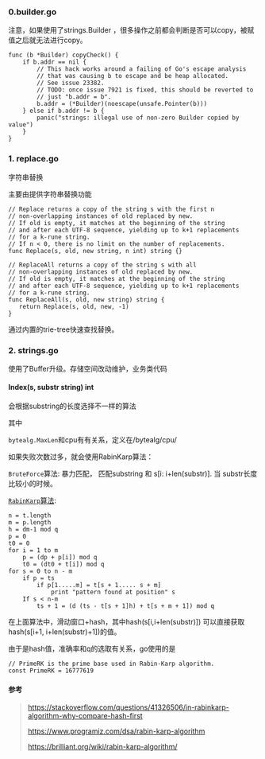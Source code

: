 ### 0.builder.go

注意，如果使用了strings.Builder ，很多操作之前都会判断是否可以copy，被赋值之后就无法进行copy。

```
func (b *Builder) copyCheck() {
	if b.addr == nil {
		// This hack works around a failing of Go's escape analysis
		// that was causing b to escape and be heap allocated.
		// See issue 23382.
		// TODO: once issue 7921 is fixed, this should be reverted to
		// just "b.addr = b".
		b.addr = (*Builder)(noescape(unsafe.Pointer(b)))
	} else if b.addr != b {
		panic("strings: illegal use of non-zero Builder copied by value")
	}
}
```

### 	1. replace.go

字符串替换

主要由提供字符串替换功能

```
// Replace returns a copy of the string s with the first n
// non-overlapping instances of old replaced by new.
// If old is empty, it matches at the beginning of the string
// and after each UTF-8 sequence, yielding up to k+1 replacements
// for a k-rune string.
// If n < 0, there is no limit on the number of replacements.
func Replace(s, old, new string, n int) string {}

```

```
// ReplaceAll returns a copy of the string s with all
// non-overlapping instances of old replaced by new.
// If old is empty, it matches at the beginning of the string
// and after each UTF-8 sequence, yielding up to k+1 replacements
// for a k-rune string.
func ReplaceAll(s, old, new string) string {
   return Replace(s, old, new, -1)
}
```

通过内置的trie-tree快速查找替换。



### 2. strings.go

使用了Buffer升级。存储空间改动维护，业务类代码

#### Index(s, substr string) int

会根据substring的长度选择不一样的算法

其中

```bytealg.MaxLen```和cpu有有关系，定义在/bytealg/cpu/

如果失败次数过多，就会使用RabinKarp算法：

`BruteForce`算法: 暴力匹配， 匹配substring 和 s[i: i+len(substr)]. 当 substr长度比较小的时候。

[`RabinKarp`算法](https://zh.wikipedia.org/wiki/%E6%8B%89%E5%AE%BE-%E5%8D%A1%E6%99%AE%E7%AE%97%E6%B3%95): 

```
n = t.length
m = p.length
h = dm-1 mod q
p = 0
t0 = 0
for i = 1 to m
    p = (dp + p[i]) mod q
    t0 = (dt0 + t[i]) mod q
for s = 0 to n - m
    if p = ts
        if p[1.....m] = t[s + 1..... s + m]
            print "pattern found at position" s
    If s < n-m
        ts + 1 = (d (ts - t[s + 1]h) + t[s + m + 1]) mod q
```

在上面算法中，滑动窗口+hash，其中hash(s[i,i+len(substr)])  可以直接获取 hash(s[i+1, i+len(substr)+1])的值。

由于是hash值，准确率和q的选取有关系，go使用的是

```
// PrimeRK is the prime base used in Rabin-Karp algorithm.
const PrimeRK = 16777619
```



#### 参考

> https://stackoverflow.com/questions/41326506/in-rabinkarp-algorithm-why-compare-hash-first
>
> https://www.programiz.com/dsa/rabin-karp-algorithm
>
> https://brilliant.org/wiki/rabin-karp-algorithm/